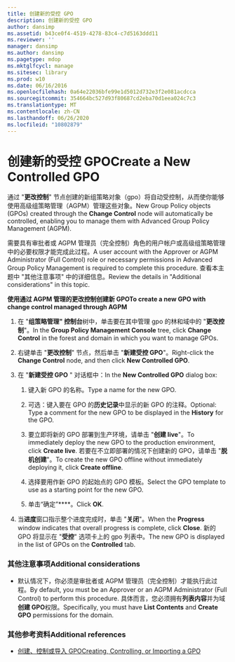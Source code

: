 ```yaml
---
title: 创建新的受控 GPO
description: 创建新的受控 GPO
author: dansimp
ms.assetid: b43ce0f4-4519-4278-83c4-c7d5163ddd11
ms.reviewer: ''
manager: dansimp
ms.author: dansimp
ms.pagetype: mdop
ms.mktglfcycl: manage
ms.sitesec: library
ms.prod: w10
ms.date: 06/16/2016
ms.openlocfilehash: 0a64e22036bfe99e1d5012d732e3f2e081acdcca
ms.sourcegitcommit: 354664bc527d93f80687cd2eba70d1eea024c7c3
ms.translationtype: MT
ms.contentlocale: zh-CN
ms.lasthandoff: 06/26/2020
ms.locfileid: "10802879"
---
```

# <span data-ttu-id="39528-103">创建新的受控 GPO</span><span class="sxs-lookup"><span data-stu-id="39528-103">Create a New Controlled GPO</span></span>


<span data-ttu-id="39528-104">通过 "**更改控制**" 节点创建的新组策略对象（gpo）将自动受控制，从而使你能够使用高级组策略管理（AGPM）管理这些对象。</span><span class="sxs-lookup"><span data-stu-id="39528-104">New Group Policy objects (GPOs) created through the **Change Control** node will automatically be controlled, enabling you to manage them with Advanced Group Policy Management (AGPM).</span></span>

<span data-ttu-id="39528-105">需要具有审批者或 AGPM 管理员（完全控制）角色的用户帐户或高级组策略管理中的必要权限才能完成此过程。</span><span class="sxs-lookup"><span data-stu-id="39528-105">A user account with the Approver or AGPM Administrator (Full Control) role or necessary permissions in Advanced Group Policy Management is required to complete this procedure.</span></span> <span data-ttu-id="39528-106">查看本主题中 "其他注意事项" 中的详细信息。</span><span class="sxs-lookup"><span data-stu-id="39528-106">Review the details in "Additional considerations" in this topic.</span></span>

**<span data-ttu-id="39528-107">使用通过 AGPM 管理的更改控制创建新 GPO</span><span class="sxs-lookup"><span data-stu-id="39528-107">To create a new GPO with change control managed through AGPM</span></span>**

1.  <span data-ttu-id="39528-108">在 "**组策略管理" 控制台**树中，单击要在其中管理 gpo 的林和域中的 "**更改控制**"。</span><span class="sxs-lookup"><span data-stu-id="39528-108">In the **Group Policy Management Console** tree, click **Change Control** in the forest and domain in which you want to manage GPOs.</span></span>

2.  <span data-ttu-id="39528-109">右键单击 "**更改控制**" 节点，然后单击 "**新建受控 GPO**"。</span><span class="sxs-lookup"><span data-stu-id="39528-109">Right-click the **Change Control** node, and then click **New Controlled GPO**.</span></span>

3.  <span data-ttu-id="39528-110">在 "**新建受控 GPO** " 对话框中：</span><span class="sxs-lookup"><span data-stu-id="39528-110">In the **New Controlled GPO** dialog box:</span></span>

    1.  <span data-ttu-id="39528-111">键入新 GPO 的名称。</span><span class="sxs-lookup"><span data-stu-id="39528-111">Type a name for the new GPO.</span></span>

    2.  <span data-ttu-id="39528-112">可选：键入要在 GPO 的**历史记录**中显示的新 GPO 的注释。</span><span class="sxs-lookup"><span data-stu-id="39528-112">Optional: Type a comment for the new GPO to be displayed in the **History** for the GPO.</span></span>

    3.  <span data-ttu-id="39528-113">要立即将新的 GPO 部署到生产环境，请单击 "**创建 live**"。</span><span class="sxs-lookup"><span data-stu-id="39528-113">To immediately deploy the new GPO to the production environment, click **Create live**.</span></span> <span data-ttu-id="39528-114">若要在不立即部署的情况下创建新的 GPO，请单击 "**脱机创建**"。</span><span class="sxs-lookup"><span data-stu-id="39528-114">To create the new GPO offline without immediately deploying it, click **Create offline**.</span></span>

    4.  <span data-ttu-id="39528-115">选择要用作新 GPO 的起始点的 GPO 模板。</span><span class="sxs-lookup"><span data-stu-id="39528-115">Select the GPO template to use as a starting point for the new GPO.</span></span>

    5.  <span data-ttu-id="39528-116">单击“确定”\*\*\*\*。</span><span class="sxs-lookup"><span data-stu-id="39528-116">Click **OK**.</span></span>

4.  <span data-ttu-id="39528-117">当**进度**窗口指示整个进度完成时，单击 "**关闭**"。</span><span class="sxs-lookup"><span data-stu-id="39528-117">When the **Progress** window indicates that overall progress is complete, click **Close**.</span></span> <span data-ttu-id="39528-118">新的 GPO 将显示在 "**受控**" 选项卡上的 gpo 列表中。</span><span class="sxs-lookup"><span data-stu-id="39528-118">The new GPO is displayed in the list of GPOs on the **Controlled** tab.</span></span>

### <span data-ttu-id="39528-119">其他注意事项</span><span class="sxs-lookup"><span data-stu-id="39528-119">Additional considerations</span></span>

-   <span data-ttu-id="39528-120">默认情况下，你必须是审批者或 AGPM 管理员（完全控制）才能执行此过程。</span><span class="sxs-lookup"><span data-stu-id="39528-120">By default, you must be an Approver or an AGPM Administrator (Full Control) to perform this procedure.</span></span> <span data-ttu-id="39528-121">具体而言，您必须拥有**列表内容**并为域**创建 GPO**权限。</span><span class="sxs-lookup"><span data-stu-id="39528-121">Specifically, you must have **List Contents** and **Create GPO** permissions for the domain.</span></span>

### <span data-ttu-id="39528-122">其他参考资料</span><span class="sxs-lookup"><span data-stu-id="39528-122">Additional references</span></span>

-   [<span data-ttu-id="39528-123">创建、控制或导入 GPO</span><span class="sxs-lookup"><span data-stu-id="39528-123">Creating, Controlling, or Importing a GPO</span></span>](creating-controlling-or-importing-a-gpo-approver.md)

 

 





